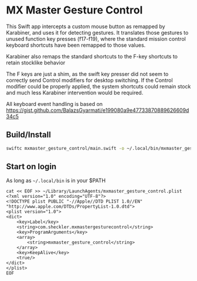 # MX Master Gesture Control

This Swift app intercepts a custom mouse button as remapped by Karabiner, and uses it for detecting gestures. It translates those gestures to unused function key presses (f17-f19), where the standard mission control keyboard shortcuts have been remapped to those values. 

Karabiner also remaps the standard shortcuts to the F-key shortcuts to retain stocklike behavior

The F keys are just a shim, as the swift key presser did not seem to correctly send Control modifiers for desktop switching. If the Control modifier could be properly applied, the system shortcuts could remain stock and much less Karabiner intervention would be required.

All keyboard event handling is based on https://gist.github.com/BalazsGyarmati/e199080a9e47733870889626609d34c5


## Build/Install

``` bash
swiftc mxmaster_gesture_control/main.swift -o ~/.local/bin/mxmaster_gesture_control
```

## Start on login 

As long as `~/.local/bin` is in your $PATH

```plist
cat << EOF >> ~/Library/LaunchAgents/mxmaster_gesture_control.plist
<?xml version="1.0" encoding="UTF-8"?>
<!DOCTYPE plist PUBLIC "-//Apple//DTD PLIST 1.0//EN" "http://www.apple.com/DTDs/PropertyList-1.0.dtd">
<plist version="1.0">
<dict>
    <key>Label</key>
    <string>com.sheckler.mxmastergesturecontrol</string>
    <key>ProgramArguments</key>
    <array>
        <string>mxmaster_gesture_control</string>
    </array>
    <key>KeepAlive</key>
    <true/>
</dict>
</plist>
EOF
```